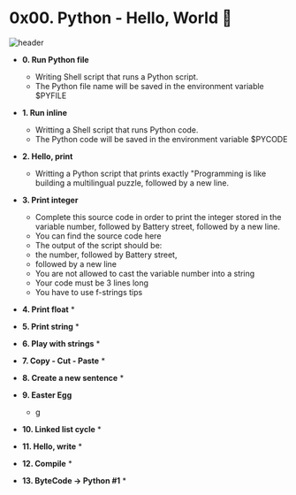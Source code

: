 # 0x00. Python - Hello, World :ledger:

![header](https://capsule-render.vercel.app/api?type=rect&color=gradient&height=1)


 * **0. Run Python file**
   * Writing Shell script that runs a Python script.
   * The Python file name will be saved in the environment variable $PYFILE

 * **1. Run inline**
   * Writting a Shell script that runs Python code.
   * The Python code will be saved in the environment variable $PYCODE

 * **2. Hello, print**
   * Writting a Python script that prints exactly "Programming is like building a multilingual puzzle, followed by a new line.

 * **3. Print integer**
   * Complete this source code in order to print the integer stored in the variable number, followed by Battery street, followed by a new line.
   * You can find the source code here
   * The output of the script should be:
    * the number, followed by Battery street,
    * followed by a new line
   * You are not allowed to cast the variable number into a string
   * Your code must be 3 lines long
   * You have to use f-strings tips

 * **4. Print float**
   * 

 * **5. Print string**
   * 

 * **6. Play with strings**
   * 

 * **7. Copy - Cut - Paste**
   * 

 * **8. Create a new sentence**
   * 

 * **9. Easter Egg**
   * g

* **10. Linked list cycle**
   * 

* **11. Hello, write**
   * 

* **12. Compile**
   * 

* **13. ByteCode -> Python #1**
   * 
